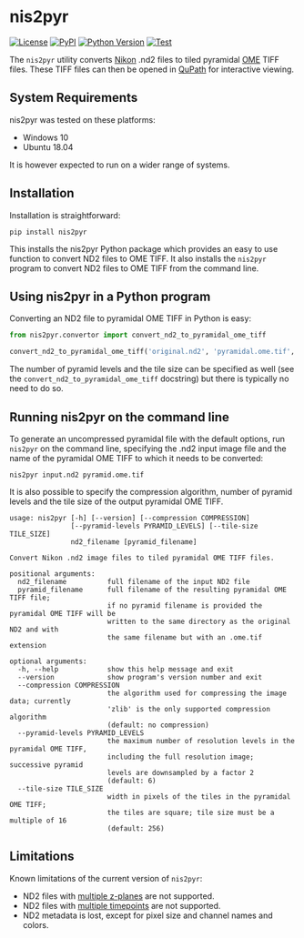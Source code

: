 # nis2pyr

[![License](https://img.shields.io/pypi/l/nis2pyr.svg?color=green)](https://github.com/vibbits/nis2pyr/raw/main/LICENSE)
[![PyPI](https://img.shields.io/pypi/v/nis2pyr.svg?color=green)](https://pypi.org/project/nis2pyr)
[![Python Version](https://img.shields.io/pypi/pyversions/nis2pyr.svg?color=green)](https://python.org)
[![Test](https://github.com/vibbits/nis2pyr/actions/workflows/test.yml/badge.svg)](https://github.com/vibbits/nis2pyr/actions/workflows/test.yml)

The `nis2pyr` utility converts [Nikon](https://www.microscope.healthcare.nikon.com/products/software/nis-elements) .nd2 files to tiled pyramidal [OME](https://www.openmicroscopy.org/) TIFF files. These TIFF files can then be opened in [QuPath](https://qupath.github.io/) for interactive viewing.

## System Requirements

nis2pyr was tested on these platforms:

- Windows 10
- Ubuntu 18.04

It is however expected to run on a wider range of systems.

## Installation

Installation is straightforward:

```text
pip install nis2pyr
```

This installs the nis2pyr Python package which provides an easy to use function to convert ND2 files to OME TIFF. It also installs the `nis2pyr` program to convert ND2 files to OME TIFF from the command line.

## Using nis2pyr in a Python program

Converting an ND2 file to pyramidal OME TIFF in Python is easy:

```python
from nis2pyr.convertor import convert_nd2_to_pyramidal_ome_tiff

convert_nd2_to_pyramidal_ome_tiff('original.nd2', 'pyramidal.ome.tif', compression='zlib')
```

The number of pyramid levels and the tile size can be specified as well (see the `convert_nd2_to_pyramidal_ome_tiff` docstring) but there is typically no need to do so.

## Running nis2pyr on the command line

To generate an uncompressed pyramidal file with the default options, run `nis2pyr` on the command line, specifying the .nd2 input image file and the name of the pyramidal OME TIFF to which it needs to be converted:

```text
nis2pyr input.nd2 pyramid.ome.tif
```

It is also possible to specify the compression algorithm, number of pyramid levels and the tile size of the output pyramidal OME TIFF.

```text
usage: nis2pyr [-h] [--version] [--compression COMPRESSION]
               [--pyramid-levels PYRAMID_LEVELS] [--tile-size TILE_SIZE]
               nd2_filename [pyramid_filename]

Convert Nikon .nd2 image files to tiled pyramidal OME TIFF files.

positional arguments:
  nd2_filename          full filename of the input ND2 file
  pyramid_filename      full filename of the resulting pyramidal OME TIFF file;
                        if no pyramid filename is provided the pyramidal OME TIFF will be
                        written to the same directory as the original ND2 and with
                        the same filename but with an .ome.tif extension

optional arguments:
  -h, --help            show this help message and exit
  --version             show program's version number and exit
  --compression COMPRESSION
                        the algorithm used for compressing the image data; currently
                        'zlib' is the only supported compression algorithm
                        (default: no compression)
  --pyramid-levels PYRAMID_LEVELS
                        the maximum number of resolution levels in the pyramidal OME TIFF,
                        including the full resolution image; successive pyramid
                        levels are downsampled by a factor 2
                        (default: 6)
  --tile-size TILE_SIZE
                        width in pixels of the tiles in the pyramidal OME TIFF;
                        the tiles are square; tile size must be a multiple of 16
                        (default: 256)
```

## Limitations

Known limitations of the current version of `nis2pyr`:

- ND2 files with [multiple z-planes](https://github.com/vibbits/nis2pyr/issues/1) are not supported.
- ND2 files with [multiple timepoints](https://github.com/vibbits/nis2pyr/issues/5) are not supported.
- ND2 metadata is lost, except for pixel size and channel names and colors.
